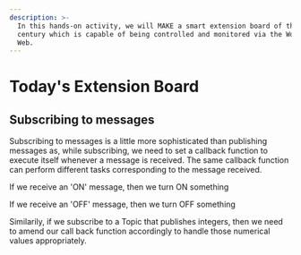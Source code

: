```yaml
---
description: >-
  In this hands-on activity, we will MAKE a smart extension board of the 21st
  century which is capable of being controlled and monitored via the World Wide
  Web.
---
```


# Today's Extension Board

## Subscribing to messages

Subscribing to messages is a little more sophisticated than publishing messages as, while subscribing, we need to set a callback function to execute itself whenever a message is received. The same callback function can perform different tasks corresponding to the message received.

If we receive an 'ON' message, then we turn ON something

If we receive an 'OFF' message, then we turn OFF something

Similarily, if we subscribe to a Topic that publishes integers, then we need to amend our call back function accordingly to handle those numerical values appropriately. 


